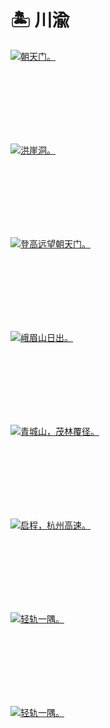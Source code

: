 # 🏝️ 川渝


<div class="group-picture">
  <div class="group-picture-cover">
    <a class="lightgallery" href="https://pic.imgdb.cn/item/655338fdc458853aefd5fd63.jpg" title="朝天门。" data-thumbnail="https://pic.imgdb.cn/item/655338fdc458853aefd5fd63.jpg">
    <img loading="lazy" src="https://pic.imgdb.cn/item/655338fdc458853aefd5fd63.jpg" sizes="auto" alt="朝天门。"></a>
  </div>
  <div class="group-picture-cover">
    <a class="lightgallery" href="https://pic.imgdb.cn/item/655338fdc458853aefd5ff38.jpg" title="洪崖洞。" data-thumbnail="https://pic.imgdb.cn/item/655338fdc458853aefd5ff38.jpg">
    <img loading="lazy" src="https://pic.imgdb.cn/item/655338fdc458853aefd5ff38.jpg" sizes="auto" alt="洪崖洞。"></a>
  </div>
</div>

<div class="group-picture">
  <div class="group1-picture-cover">
    <a class="lightgallery" href="https://pic.imgdb.cn/item/654e2f8fc458853aef90fdcb.webp" title="登高远望朝天门。" data-thumbnail="https://pic.imgdb.cn/item/654e2f8fc458853aef90fdcb.webp">
    <img loading="lazy" src="https://pic.imgdb.cn/item/654e2f8fc458853aef90fdcb.webp" sizes="auto" alt="登高远望朝天门。"></a>
  </div>
</div>

<div class="group-picture">
  <div class="group-picture-cover">
    <a class="lightgallery" href="https://pic.imgdb.cn/item/654e2f89c458853aef90e2ce.webp" title="峨眉山日出。" data-thumbnail="https://pic.imgdb.cn/item/654e2f89c458853aef90e2ce.webp">
    <img loading="lazy" src="https://pic.imgdb.cn/item/654e2f89c458853aef90e2ce.webp" sizes="auto" alt="峨眉山日出。"></a>
  </div>
  <div class="group-picture-cover">
    <a class="lightgallery" href="https://pic.imgdb.cn/item/654e2f94c458853aef911920.webp" title="青城山，茂林覆径。" data-thumbnail="https://pic.imgdb.cn/item/654e2f94c458853aef911920.webp">
    <img loading="lazy" src="https://pic.imgdb.cn/item/654e2f94c458853aef911920.webp" sizes="auto" alt="青城山，茂林覆径。"></a>
  </div>
</div>

<div class="group-picture">
  <div class="group1-picture-cover">
    <a class="lightgallery" href="https://pic.imgdb.cn/item/654e2f8cc458853aef90f080.webp" title="启程，杭州高速。" data-thumbnail="https://pic.imgdb.cn/item/654e2f8cc458853aef90f080.webp">
    <img loading="lazy" src="https://pic.imgdb.cn/item/654e2f8cc458853aef90f080.webp" sizes="auto" alt="启程，杭州高速。"></a>
  </div>
</div>

<div class="group-picture">
  <div class="group-picture-cover">
    <a class="lightgallery" href="https://pic.imgdb.cn/item/655338fdc458853aefd5fea4.jpg" title="轻轨一隅。" data-thumbnail="https://pic.imgdb.cn/item/655338fdc458853aefd5fea4.jpg">
    <img loading="lazy" src="https://pic.imgdb.cn/item/655338fdc458853aefd5fea4.jpg" sizes="auto" alt="轻轨一隅。"></a>
  </div>
  <div class="group-picture-cover">
    <a class="lightgallery" href="https://pic.imgdb.cn/item/655338fdc458853aefd5fde8.jpg" title="轻轨一隅。" data-thumbnail="https://pic.imgdb.cn/item/655338fdc458853aefd5fde8.jpg">
    <img loading="lazy" src="https://pic.imgdb.cn/item/655338fdc458853aefd5fde8.jpg" sizes="auto" alt="轻轨一隅。"></a>
  </div>
</div>

